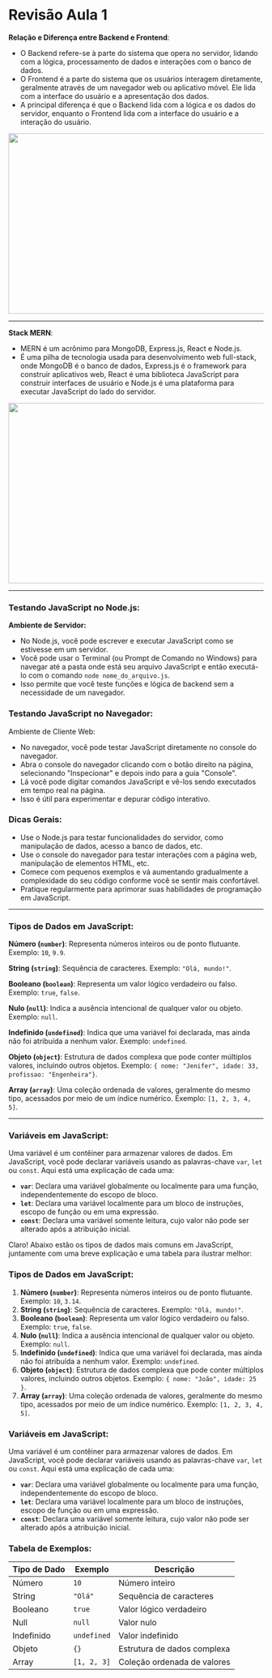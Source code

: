 # Revisão Aula 1

**Relação e Diferença entre Backend e Frontend**:

- O Backend refere-se à parte do sistema que opera no servidor, lidando com a lógica, processamento de dados e interações com o banco de dados.
- O Frontend é a parte do sistema que os usuários interagem diretamente, geralmente através de um navegador web ou aplicativo móvel. Ele lida com a interface do usuário e a apresentação dos dados.
- A principal diferença é que o Backend lida com a lógica e os dados do servidor, enquanto o Frontend lida com a interface do usuário e a interação do usuário.

<p align="center">
  <img width="600" height="356" src="https://3.bp.blogspot.com/-AfXqUIHhv6A/WjAzne0IO_I/AAAAAAAAUUE/klMiOHqLQrEI0LF0IXcbQ4kAyS4GR-3_gCLcBGAs/s1600/FrontEndXBackEnd.png">
</p>



------

**Stack MERN**:

- MERN é um acrônimo para MongoDB, Express.js, React e Node.js.
- É uma pilha de tecnologia usada para desenvolvimento web full-stack, onde MongoDB é o banco de dados, Express.js é o framework para construir aplicativos web, React é uma biblioteca JavaScript para construir interfaces de usuário e Node.js é uma plataforma para executar JavaScript do lado do servidor.

<p align="center">
  <img width="600" height="356" src="https://inzint.com/wp-content/uploads/2023/02/Features-of-Mern-stack-development-services-You-Should-Know-1.png">
</p>

------

### Testando JavaScript no Node.js:

**Ambiente de Servidor:**

- No Node.js, você pode escrever e executar JavaScript como se estivesse em um servidor.
- Você pode usar o Terminal (ou Prompt de Comando no Windows) para navegar até a pasta onde está seu arquivo JavaScript e então executá-lo com o comando `node nome_do_arquivo.js`.
- Isso permite que você teste funções e lógica de backend sem a necessidade de um navegador.

### Testando JavaScript no Navegador:

Ambiente de Cliente Web:

- No navegador, você pode testar JavaScript diretamente no console do navegador.
- Abra o console do navegador clicando com o botão direito na página, selecionando "Inspecionar" e depois indo para a guia "Console".
- Lá você pode digitar comandos JavaScript e vê-los sendo executados em tempo real na página.
- Isso é útil para experimentar e depurar código interativo.

### Dicas Gerais:

- Use o Node.js para testar funcionalidades do servidor, como manipulação de dados, acesso a banco de dados, etc.
- Use o console do navegador para testar interações com a página web, manipulação de elementos HTML, etc.
- Comece com pequenos exemplos e vá aumentando gradualmente a complexidade do seu código conforme você se sentir mais confortável.
- Pratique regularmente para aprimorar suas habilidades de programação em JavaScript.

------

### Tipos de Dados em JavaScript:

**Número (`number`)**: Representa números inteiros ou de ponto flutuante. Exemplo: `10`, `9.9`.

**String (`string`)**: Sequência de caracteres. Exemplo: `"Olá, mundo!"`.

**Booleano (`boolean`)**: Representa um valor lógico verdadeiro ou falso. Exemplo: `true`, `false`.

**Nulo (`null`)**: Indica a ausência intencional de qualquer valor ou objeto. Exemplo: `null`.

**Indefinido (`undefined`)**: Indica que uma variável foi declarada, mas ainda não foi atribuída a nenhum valor. Exemplo: `undefined`.

**Objeto (`object`)**: Estrutura de dados complexa que pode conter múltiplos valores, incluindo outros objetos. Exemplo: `{ nome: "Jenifer", idade: 33, profissao: "Engenheira"}`.

**Array (`array`)**: Uma coleção ordenada de valores, geralmente do mesmo tipo, acessados por meio de um índice numérico. Exemplo: `[1, 2, 3, 4, 5]`.

------

### Variáveis em JavaScript:

Uma variável é um contêiner para armazenar valores de dados. Em JavaScript, você pode declarar variáveis usando as palavras-chave `var`, `let` ou `const`. Aqui está uma explicação de cada uma:

- **`var`**: Declara uma variável globalmente ou localmente para uma função, independentemente do escopo de bloco.
- **`let`**: Declara uma variável localmente para um bloco de instruções, escopo de função ou em uma expressão.
- **`const`**: Declara uma variável somente leitura, cujo valor não pode ser alterado após a atribuição inicial.


Claro! Abaixo estão os tipos de dados mais comuns em JavaScript, juntamente com uma breve explicação e uma tabela para ilustrar melhor:

### Tipos de Dados em JavaScript:

1. **Número (`number`)**: Representa números inteiros ou de ponto flutuante. Exemplo: `10`, `3.14`.
2. **String (`string`)**: Sequência de caracteres. Exemplo: `"Olá, mundo!"`.
3. **Booleano (`boolean`)**: Representa um valor lógico verdadeiro ou falso. Exemplo: `true`, `false`.
4. **Nulo (`null`)**: Indica a ausência intencional de qualquer valor ou objeto. Exemplo: `null`.
5. **Indefinido (`undefined`)**: Indica que uma variável foi declarada, mas ainda não foi atribuída a nenhum valor. Exemplo: `undefined`.
6. **Objeto (`object`)**: Estrutura de dados complexa que pode conter múltiplos valores, incluindo outros objetos. Exemplo: `{ nome: "João", idade: 25 }`.
7. **Array (`array`)**: Uma coleção ordenada de valores, geralmente do mesmo tipo, acessados por meio de um índice numérico. Exemplo: `[1, 2, 3, 4, 5]`.

### Variáveis em JavaScript:

Uma variável é um contêiner para armazenar valores de dados. Em JavaScript, você pode declarar variáveis usando as palavras-chave `var`, `let` ou `const`. Aqui está uma explicação de cada uma:

- **`var`**: Declara uma variável globalmente ou localmente para uma função, independentemente do escopo de bloco.
- **`let`**: Declara uma variável localmente para um bloco de instruções, escopo de função ou em uma expressão.
- **`const`**: Declara uma variável somente leitura, cujo valor não pode ser alterado após a atribuição inicial.

### Tabela de Exemplos:

| Tipo de Dado | Exemplo     | Descrição                   |
| ------------ | ----------- | --------------------------- |
| Número       | `10`        | Número inteiro              |
| String       | `"Olá"`     | Sequência de caracteres     |
| Booleano     | `true`      | Valor lógico verdadeiro     |
| Null         | `null`      | Valor nulo                  |
| Indefinido   | `undefined` | Valor indefinido            |
| Objeto       | `{}`        | Estrutura de dados complexa |
| Array        | `[1, 2, 3]` | Coleção ordenada de valores |

